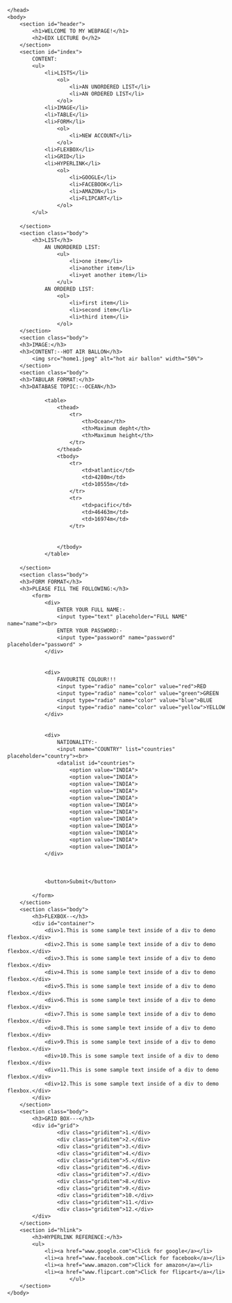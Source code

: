<html lang="en">
	<head>
		<title>EDX LECTURE--0 </title>
		<link rel="stylesheet" href="stylesheet.css">
		
	


	</head>
	<body>
		<section id="header">
			<h1>WELCOME TO MY WEBPAGE!</h1>
			<h2>EDX LECTURE 0</h2>
		</section>
		<section id="index">
		    CONTENT:
			<ul>
				<li>LISTS</li>
					<ol>
						<li>AN UNORDERED LIST</li>
						<li>AN ORDERED LIST</li>
					</ol>
				<li>IMAGE</li>
				<li>TABLE</li>
				<li>FORM</li>
					<ol>
						<li>NEW ACCOUNT</li>
					</ol>
				<li>FLEXBOX</li>
				<li>GRID</li>
				<li>HYPERLINK</li>
					<ol>
						<li>GOOGLE</li>
						<li>FACEBOOK</li>
						<li>AMAZON</li>
						<li>FLIPCART</li>
					</ol>
			</ul>
			
		</section>
		<section class="body">
			<h3>LIST</h3>
				AN UNORDERED LIST:
					<ul>
						<li>one item</li>
						<li>another item</li>
						<li>yet another item</li>
					</ul>
				AN ORDERED LIST:
					<ol>
						<li>first item</li>
						<li>second item</li>
						<li>third item</li>
					</ol>
		</section>
		<section class="body">
		<h3>IMAGE:</h3>
		<h3>CONTENT:--HOT AIR BALLON</h3>
			<img src="home1.jpeg" alt="hot air ballon" width="50%">
		</section>
		<section class="body">
		<h3>TABULAR FORMAT:</h3>
		<h3>DATABASE TOPIC:--OCEAN</h3>
			
				<table>
					<thead>
						<tr>
							<th>Ocean</th>
							<th>Maximum depht</th>
							<th>Maximum height</th>
						</tr>
					</thead>
					<tbody>
						<tr>
							<td>atlantic</td>
							<td>4280m</td>
							<td>10555m</td>
						</tr>
						<tr>
							<td>pacific</td>
							<td>46463m</td>
							<td>16974m</td>
						</tr>
						
									
					</tbody>		
				</table>
			
		</section>
		<section class="body">
		<h3>FORM FORMAT</h3>
		<h3>PLEASE FILL THE FOLLOWING:</h3>
			<form>
				<div>
				    ENTER YOUR FULL NAME:-
					<input type="text" placeholder="FULL NAME" name="name"><br>
					ENTER YOUR PASSWORD:-
					<input type="password" name="password" placeholder="password" >
				</div>
				
				
				<div>
					FAVOURITE COLOUR!!!
					<input type="radio" name="color" value="red">RED
					<input type="radio" name="color" value="green">GREEN
					<input type="radio" name="color" value="blue">BLUE
					<input type="radio" name="color" value="yellow">YELLOW
				</div>
				
				
				<div>
					NATIONALITY:-
					<input name="COUNTRY" list="countries" placeholder="country"><br>
					<datalist id="countries">
						<option value="INDIA">
						<option value="INDIA">
						<option value="INDIA">
						<option value="INDIA">
						<option value="INDIA">
						<option value="INDIA">
						<option value="INDIA">
						<option value="INDIA">
						<option value="INDIA">
						<option value="INDIA">
						<option value="INDIA">
						<option value="INDIA">
				</div>
				
				
				
				<button>Submit</button>
				
			</form>
		</section>
		<section class="body">
			<h3>FLEXBOX--</h3>
			<div id="container">
				<div>1.This is some sample text inside of a div to demo flexbox.</div>
				<div>2.This is some sample text inside of a div to demo flexbox.</div>
				<div>3.This is some sample text inside of a div to demo flexbox.</div>
				<div>4.This is some sample text inside of a div to demo flexbox.</div>
				<div>5.This is some sample text inside of a div to demo flexbox.</div>
				<div>6.This is some sample text inside of a div to demo flexbox.</div>
				<div>7.This is some sample text inside of a div to demo flexbox.</div>
				<div>8.This is some sample text inside of a div to demo flexbox.</div>
				<div>9.This is some sample text inside of a div to demo flexbox.</div>
				<div>10.This is some sample text inside of a div to demo flexbox.</div>
				<div>11.This is some sample text inside of a div to demo flexbox.</div>
				<div>12.This is some sample text inside of a div to demo flexbox.</div>
			</div>
		</section>
		<section class="body">
			<h3>GRID BOX---</h3>
			<div id="grid">
					<div class="griditem">1.</div>
					<div class="griditem">2.</div>
					<div class="griditem">3.</div>
					<div class="griditem">4.</div>
					<div class="griditem">5.</div>
					<div class="griditem">6.</div>
					<div class="griditem">7.</div>
					<div class="griditem">8.</div>
					<div class="griditem">9.</div>
					<div class="griditem">10.</div>
					<div class="griditem">11.</div>
					<div class="griditem">12.</div>
			</div>
		</section>
		<section id="hlink">
			<h3>HYPERLINK REFERENCE:</h3>
			<ul>
				<li><a href="www.google.com">Click for google</a></li>
				<li><a href="www.facebook.com">Click for facebook</a></li>
				<li><a href="www.amazon.com">Click for amazon</a></li>
				<li><a href="www.flipcart.com">Click for flipcart</a></li>
                        </ul>
		</section>
	</body>

	
</html>
